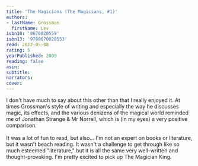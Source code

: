 ```yaml
---
title: 'The Magicians (The Magicians, #1)'
authors:
- lastName: Grossman
  firstName: Lev
isbn10: '0670020559'
isbn13: '9780670020553'
read: 2012-05-08
rating: 5
yearPublished: 2009
reading: false
asin:
subtitle:
narrators:
cover:
---
```

I don't have much to say about this other than that I really enjoyed it. At times Grossman's style of writing and especially the way he discusses magic, its effects, and the various denizens of the magical world reminded me of Jonathan Strange & Mr Norrell, which is (in my eyes) a very positive comparison.<br/><br/>It was a lot of fun to read, but also… I'm not an expert on books or literature, but it wasn't beach reading. It wasn't a challenge to get through like so much esteemed "literature," but it is all the same very well-written and thought-provoking. I'm pretty excited to pick up The Magician King.